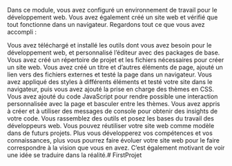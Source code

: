 Dans ce module, vous avez configuré un environnement de travail pour le développement web. Vous avez également créé un site web et vérifié que tout fonctionne dans un navigateur. Regardons tout ce que vous avez accompli :

Vous avez téléchargé et installé les outils dont vous avez besoin pour le développement web, et personnalisé l’éditeur avec des packages de base.
Vous avez créé un répertoire de projet et les fichiers nécessaires pour créer un site web.
Vous avez créé un titre et d’autres éléments de page, ajouté un lien vers des fichiers externes et testé la page dans un navigateur.
Vous avez appliqué des styles à différents éléments et testé votre site dans le navigateur, puis vous avez ajouté la prise en charge des thèmes en CSS.
Vous avez ajouté du code JavaScript pour rendre possible une interaction personnalisée avec la page et basculer entre les thèmes.
Vous avez appris à créer et à utiliser des messages de console pour obtenir des insights de votre code.
Vous rassemblez des outils et posez les bases du travail des développeurs web. Vous pouvez réutiliser votre site web comme modèle dans de futurs projets. Plus vous développerez vos compétences et vos connaissances, plus vous pourrez faire évoluer votre site web pour le faire correspondre à la vision que vous en avez. C’est également motivant de voir une idée se traduire dans la réalité.# FirstProjet
